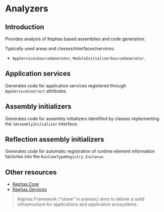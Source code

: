 ﻿# Analyzers

## Introduction
Provides analysis of Kephas based assemblies and code generation.

Typically used areas and classes/interfaces/services:
* ``AppServicesSourceGenerator``, ``ModuleInitializerSourceGenerator``.

## Application services

Generates code for application services registered through `AppServiceContract` attributes.

## Assembly initializers

Generates code for assembly initializers identified by classes implementing the `IAssemblyInitializer` interface.

## Reflection assembly initializers

Generates code for automatic registration of runtime element information factories into the `RuntimeTypeRegistry.Instance`.

## Other resources

* [Kephas.Core](https://www.nuget.org/packages/Kephas.Core)
* [Kephas.Services](https://www.nuget.org/packages/Kephas.Services)

> Kephas Framework ("stone" in aramaic) aims to deliver a solid infrastructure for applications and application ecosystems.
